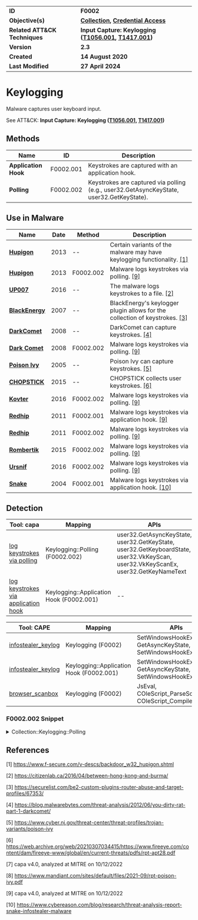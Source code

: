 <table>
<tr>
<td><b>ID</b></td>
<td><b>F0002</b></td>
</tr>
<tr>
<td><b>Objective(s)</b></td>
<td><b><a href="../collection">Collection</a>, <a href="../credential-access">Credential Access</a></b></td>
</tr>
<tr>
<td><b>Related ATT&CK Techniques</b></td>
<td><b>Input Capture: Keylogging (<a href="https://attack.mitre.org/techniques/T1056/001">T1056.001</a>, <a href="https://attack.mitre.org/techniques/T1417/001/">T1417.001</a>)</b></td>
</tr>
<tr>
<td><b>Version</b></td>
<td><b>2.3</b></td>
</tr>
<tr>
<td><b>Created</b></td>
<td><b>14 August 2020</b></td>
</tr>
<tr>
<td><b>Last Modified</b></td>
<td><b>27 April 2024</b></td>
</tr>
</table>


# Keylogging

Malware captures user keyboard input.

See ATT&CK: **Input Capture: Keylogging ([T1056.001](https://attack.mitre.org/techniques/T1056/001), [T1417.001](https://attack.mitre.org/techniques/T1417/001/))**

## Methods

|Name|ID|Description|
|---|---|---|
|**Application Hook**|F0002.001|Keystrokes are captured with an application hook.|
|**Polling**|F0002.002|Keystrokes are captured via polling (e.g., user32.GetAsyncKeyState, user32.GetKeyState).|

## Use in Malware

|Name|Date|Method|Description|
|---|---|---|---|
|[**Hupigon**](../xample-malware/hupigon.md)|2013|--|Certain variants of the malware may have keylogging functionality. [[1]](#1)|
|[**Hupigon**](../xample-malware/hupigon.md)|2013|F0002.002|Malware logs keystrokes via polling. [[9]](#9)|
|[**UP007**](../xample-malware/up007.md)|2016|--|The malware logs keystrokes to a file. [[2]](#2)|
|[**BlackEnergy**](../xample-malware/blackenergy.md)|2007|--|BlackEnergy's keylogger plugin allows for the collection of keystrokes. [[3]](#3)|
|[**DarkComet**](../xample-malware/dark-comet.md)|2008|--|DarkComet can capture keystrokes.  [[4]](#4)|
|[**Dark Comet**](../xample-malware/dark-comet.md)|2008|F0002.002|Malware logs keystrokes via polling. [[9]](#9)|
|[**Poison Ivy**](../xample-malware/poison-ivy.md)|2005|--|Poison Ivy can capture keystrokes.  [[5]](#5)|
|[**CHOPSTICK**](../xample-malware/chopstick.md)|2015|--|CHOPSTICK collects user keystrokes. [[6]](#6)|
|[**Kovter**](../xample-malware/kovter.md)|2016|F0002.002|Malware logs keystrokes via polling. [[9]](#9)|
|[**Redhip**](../xample-malware/redhip.md)|2011|F0002.001|Malware logs keystrokes via application hook. [[9]](#9)|
|[**Redhip**](../xample-malware/redhip.md)|2011|F0002.002|Malware logs keystrokes via polling. [[9]](#9)|
|[**Rombertik**](../xample-malware/rombertik.md)|2015|F0002.002|Malware logs keystrokes via polling. [[9]](#9)|
|[**Ursnif**](../xample-malware/ursnif.md)|2016|F0002.002|Malware logs keystrokes via polling. [[9]](#9)|
|[**Snake**](../xample-malware/snake.md)|2004|F0002.001|Malware logs keystrokes via application hook. [[10]](#10)|

## Detection

|Tool: capa|Mapping|APIs|
|---|---|---|
|[log keystrokes via polling](https://github.com/mandiant/capa-rules/blob/master/collection/keylog/log-keystrokes-via-polling.yml)|Keylogging::Polling (F0002.002)|user32.GetAsyncKeyState, user32.GetKeyState, user32.GetKeyboardState, user32.VkKeyScan, user32.VkKeyScanEx, user32.GetKeyNameText|
|[log keystrokes via application hook](https://github.com/mandiant/capa-rules/blob/master/collection/keylog/log-keystrokes-via-application-hook.yml)|Keylogging::Application Hook (F0002.001)|--|

|Tool: CAPE|Mapping|APIs|
|---|---|---|
|[infostealer_keylog](https://github.com/CAPESandbox/community/tree/master/modules/signatures/windows/infostealer_keylog.py)|Keylogging (F0002)|SetWindowsHookExA, GetAsyncKeyState, SetWindowsHookExW|
|[infostealer_keylog](https://github.com/CAPESandbox/community/tree/master/modules/signatures/windows/infostealer_keylog.py)|Keylogging::Application Hook (F0002.001)|SetWindowsHookExA, GetAsyncKeyState, SetWindowsHookExW|
|[browser_scanbox](https://github.com/CAPESandbox/community/tree/master/modules/signatures/windows/browser_scanbox.py)|Keylogging (F0002)|JsEval, COleScript_ParseScriptText, COleScript_Compile|

### F0002.002 Snippet
<details>
<summary> Collection::Keylogging::Polling </summary>
SHA256: 000b535ab2a4fec86e2d8254f8ed65c6ebd37309ed68692c929f8f93a99233f6
  
Location: 0x438af1
<pre>
push    0x11    ; provide argument for function call.  In this case, 0x11 is the Windows keyboard code for indicating the 'CTRL' key
call    USER32.DLL::GetKeyState ; call function to get the state of the control key
test    ax, 0x8000      ; test to see what the previous function returned.  In this case, we are seeing if the return value's high-order bit is a 1, which would mean the ctrl key is pressed
setnz   al      ; if the previous condition is not met (the zero flag is 1), a 1 is stored in byte al
</pre>
</details>

## References

<a name="1">[1]</a> https://www.f-secure.com/v-descs/backdoor_w32_hupigon.shtml

<a name="2">[2]</a> https://citizenlab.ca/2016/04/between-hong-kong-and-burma/

<a name="3">[3]</a> https://securelist.com/be2-custom-plugins-router-abuse-and-target-profiles/67353/

<a name="4">[4]</a> https://blog.malwarebytes.com/threat-analysis/2012/06/you-dirty-rat-part-1-darkcomet/

<a name="5">[5]</a> https://www.cyber.nj.gov/threat-center/threat-profiles/trojan-variants/poison-ivy

<a name="6">[6]</a> https://web.archive.org/web/20210307034415/https://www.fireeye.com/content/dam/fireeye-www/global/en/current-threats/pdfs/rpt-apt28.pdf

<a name="7">[7]</a> capa v4.0, analyzed at MITRE on 10/12/2022

<a name="8">[8]</a> https://www.mandiant.com/sites/default/files/2021-09/rpt-poison-ivy.pdf

<a name="9">[9]</a> capa v4.0, analyzed at MITRE on 10/12/2022

<a name="10">[10]</a> https://www.cybereason.com/blog/research/threat-analysis-report-snake-infostealer-malware

